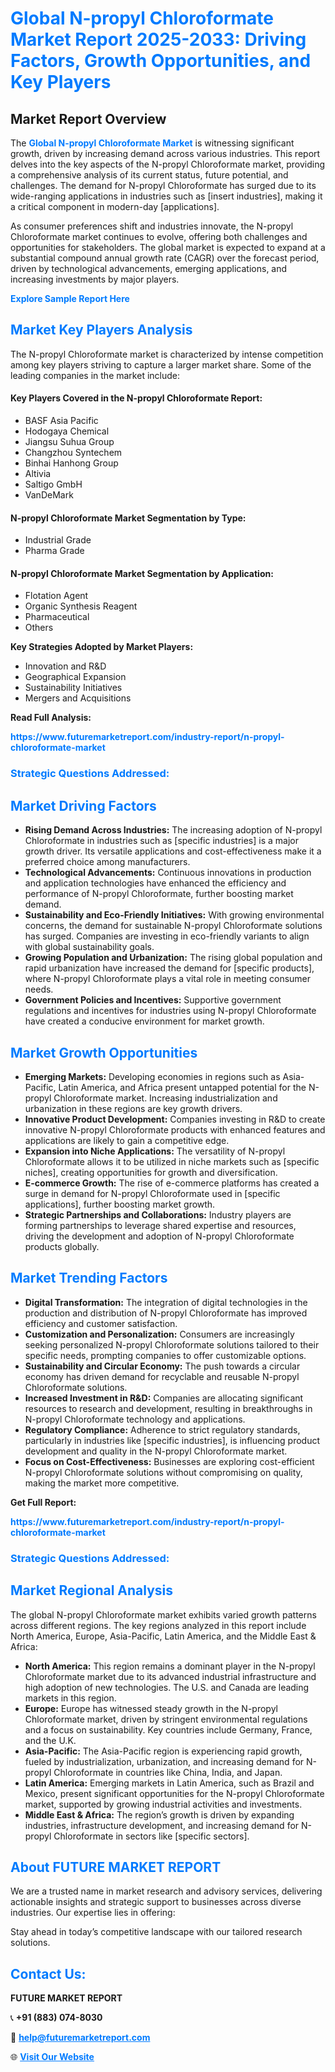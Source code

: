 <h1 style="color: #007BFF;">Global N-propyl Chloroformate Market Report 2025-2033: Driving Factors, Growth Opportunities, and Key Players</h1>

<section id="overview">
<h2>Market Report Overview</h2>
<p>The <a href="https://www.futuremarketreport.com/industry-report/n-propyl-chloroformate-market" style="color: #007BFF; text-decoration: none;"><strong>Global N-propyl Chloroformate Market</strong></a> is witnessing significant growth, driven by increasing demand across various industries. This report delves into the key aspects of the N-propyl Chloroformate market, providing a comprehensive analysis of its current status, future potential, and challenges. The demand for N-propyl Chloroformate has surged due to its wide-ranging applications in industries such as [insert industries], making it a critical component in modern-day [applications].</p>
<p>As consumer preferences shift and industries innovate, the N-propyl Chloroformate market continues to evolve, offering both challenges and opportunities for stakeholders. The global market is expected to expand at a substantial compound annual growth rate (CAGR) over the forecast period, driven by technological advancements, emerging applications, and increasing investments by major players.</p>
</section>

<section id="overview">
<p><a href="https://www.futuremarketreport.com/request-sample/reportId=28976" style="color: #007BFF; text-decoration: none;"><strong>Explore Sample Report Here</strong></a></p>
</section>

<section id="key-players">
<h2 style="color: #007BFF;">Market Key Players Analysis</h2>
<p>The N-propyl Chloroformate market is characterized by intense competition among key players striving to capture a larger market share. Some of the leading companies in the market include:</p>
<h4>Key Players Covered in the N-propyl Chloroformate Report:</h4>
<ul><li>BASF Asia Pacific</li><li>Hodogaya Chemical</li><li>Jiangsu Suhua Group</li><li>Changzhou Syntechem</li><li>Binhai Hanhong Group</li><li>Altivia</li><li>Saltigo GmbH</li><li>VanDeMark</li></ul>
<h4>N-propyl Chloroformate Market Segmentation by Type:</h4>
<ul><li>Industrial Grade</li><li>Pharma Grade</li></ul>

<h4>N-propyl Chloroformate Market Segmentation by Application:</h4>
<ul><li>Flotation Agent</li><li>Organic Synthesis Reagent</li><li>Pharmaceutical</li><li>Others</li></ul>
<p><strong>Key Strategies Adopted by Market Players:</strong></p>
<ul>
<li>Innovation and R&D</li>
<li>Geographical Expansion</li>
<li>Sustainability Initiatives</li>
<li>Mergers and Acquisitions</li>
</ul>
</section>

<section>
<p><strong>Read Full Analysis: </strong></p><a href="https://www.futuremarketreport.com/industry-report/n-propyl-chloroformate-market" style="color: #007BFF; text-decoration: none;"><strong>https://www.futuremarketreport.com/industry-report/n-propyl-chloroformate-market</strong></a>
<h3 style="color: #007BFF;">Strategic Questions Addressed:</h3>
</section>

<section id="driving-factors">
<h2 style="color: #007BFF;">Market Driving Factors</h2>
<ul>
<li><strong>Rising Demand Across Industries:</strong> The increasing adoption of N-propyl Chloroformate in industries such as [specific industries] is a major growth driver. Its versatile applications and cost-effectiveness make it a preferred choice among manufacturers.</li>
<li><strong>Technological Advancements:</strong> Continuous innovations in production and application technologies have enhanced the efficiency and performance of N-propyl Chloroformate, further boosting market demand.</li>
<li><strong>Sustainability and Eco-Friendly Initiatives:</strong> With growing environmental concerns, the demand for sustainable N-propyl Chloroformate solutions has surged. Companies are investing in eco-friendly variants to align with global sustainability goals.</li>
<li><strong>Growing Population and Urbanization:</strong> The rising global population and rapid urbanization have increased the demand for [specific products], where N-propyl Chloroformate plays a vital role in meeting consumer needs.</li>
<li><strong>Government Policies and Incentives:</strong> Supportive government regulations and incentives for industries using N-propyl Chloroformate have created a conducive environment for market growth.</li>
</ul>
</section>

<section id="growth-opportunities">
<h2 style="color: #007BFF;">Market Growth Opportunities</h2>
<ul>
<li><strong>Emerging Markets:</strong> Developing economies in regions such as Asia-Pacific, Latin America, and Africa present untapped potential for the N-propyl Chloroformate market. Increasing industrialization and urbanization in these regions are key growth drivers.</li>
<li><strong>Innovative Product Development:</strong> Companies investing in R&D to create innovative N-propyl Chloroformate products with enhanced features and applications are likely to gain a competitive edge.</li>
<li><strong>Expansion into Niche Applications:</strong> The versatility of N-propyl Chloroformate allows it to be utilized in niche markets such as [specific niches], creating opportunities for growth and diversification.</li>
<li><strong>E-commerce Growth:</strong> The rise of e-commerce platforms has created a surge in demand for N-propyl Chloroformate used in [specific applications], further boosting market growth.</li>
<li><strong>Strategic Partnerships and Collaborations:</strong> Industry players are forming partnerships to leverage shared expertise and resources, driving the development and adoption of N-propyl Chloroformate products globally.</li>
</ul>
</section>

<section id="trending-factors">
<h2 style="color: #007BFF;">Market Trending Factors</h2>
<ul>
<li><strong>Digital Transformation:</strong> The integration of digital technologies in the production and distribution of N-propyl Chloroformate has improved efficiency and customer satisfaction.</li>
<li><strong>Customization and Personalization:</strong> Consumers are increasingly seeking personalized N-propyl Chloroformate solutions tailored to their specific needs, prompting companies to offer customizable options.</li>
<li><strong>Sustainability and Circular Economy:</strong> The push towards a circular economy has driven demand for recyclable and reusable N-propyl Chloroformate solutions.</li>
<li><strong>Increased Investment in R&D:</strong> Companies are allocating significant resources to research and development, resulting in breakthroughs in N-propyl Chloroformate technology and applications.</li>
<li><strong>Regulatory Compliance:</strong> Adherence to strict regulatory standards, particularly in industries like [specific industries], is influencing product development and quality in the N-propyl Chloroformate market.</li>
<li><strong>Focus on Cost-Effectiveness:</strong> Businesses are exploring cost-efficient N-propyl Chloroformate solutions without compromising on quality, making the market more competitive.</li>
</ul>
</section>

<section>
<p><strong>Get Full Report: </strong></p><a href="https://www.futuremarketreport.com/industry-report/n-propyl-chloroformate-market" style="color: #007BFF; text-decoration: none;"><strong>https://www.futuremarketreport.com/industry-report/n-propyl-chloroformate-market</strong></a>
<h3 style="color: #007BFF;">Strategic Questions Addressed:</h3>
</section>


<section id="regional-analysis">
<h2 style="color: #007BFF;">Market Regional Analysis</h2>
<p>The global N-propyl Chloroformate market exhibits varied growth patterns across different regions. The key regions analyzed in this report include North America, Europe, Asia-Pacific, Latin America, and the Middle East & Africa:</p>
<ul>
<li><strong>North America:</strong> This region remains a dominant player in the N-propyl Chloroformate market due to its advanced industrial infrastructure and high adoption of new technologies. The U.S. and Canada are leading markets in this region.</li>
<li><strong>Europe:</strong> Europe has witnessed steady growth in the N-propyl Chloroformate market, driven by stringent environmental regulations and a focus on sustainability. Key countries include Germany, France, and the U.K.</li>
<li><strong>Asia-Pacific:</strong> The Asia-Pacific region is experiencing rapid growth, fueled by industrialization, urbanization, and increasing demand for N-propyl Chloroformate in countries like China, India, and Japan.</li>
<li><strong>Latin America:</strong> Emerging markets in Latin America, such as Brazil and Mexico, present significant opportunities for the N-propyl Chloroformate market, supported by growing industrial activities and investments.</li>
<li><strong>Middle East & Africa:</strong> The region’s growth is driven by expanding industries, infrastructure development, and increasing demand for N-propyl Chloroformate in sectors like [specific sectors].</li>
</ul>
</section>

<footer>
<h2 style="color: #007BFF;">About FUTURE MARKET REPORT</h2>
<p>We are a trusted name in market research and advisory services, delivering actionable insights and strategic support to businesses across diverse industries. Our expertise lies in offering:</p>

<p>Stay ahead in today’s competitive landscape with our tailored research solutions.</p>

<h2 style="color: #007BFF;">Contact Us:</h2>
<p><strong>FUTURE MARKET REPORT</strong></p>
<p>📞 <strong>+91 (883) 074-8030</strong></p>
<p>📧 <strong><a href="mailto:help@futuremarketreport.com" style="color: #007BFF;">help@futuremarketreport.com</a></strong></p>
<p>🌐 <strong><a href="https://www.futuremarketreport.com/" style="color: #007BFF;">Visit Our Website</a></strong></p>
</footer>